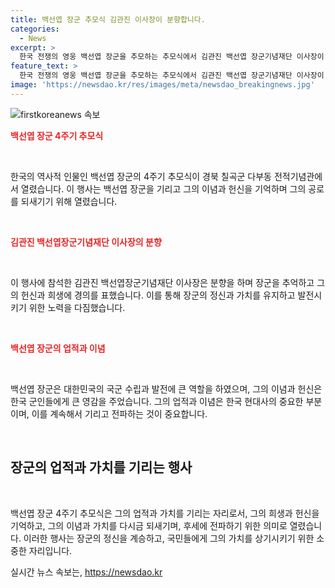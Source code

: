 ```yaml
---
title: 백선엽 장군 추모식 김관진 이사장이 분향합니다.
categories:
  - News
excerpt: >
  한국 전쟁의 영웅 백선엽 장군을 추모하는 추모식에서 김관진 백선엽 장군기념재단 이사장이 분향하고 있다. (출처: 뉴스1)
feature_text: >
  한국 전쟁의 영웅 백선엽 장군을 추모하는 추모식에서 김관진 백선엽 장군기념재단 이사장이 분향하고 있다. (출처: 뉴스1)
image: 'https://newsdao.kr/res/images/meta/newsdao_breakingnews.jpg'
---
```


<p><img src="https://newsdao.kr/res/images/meta/newsdao_breakingnews.jpg" alt="firstkoreanews 속보" /></p>

<p><b><span style="color: #ee2323;">백선엽 장군 4주기 추모식</span></b></p>

<p data-ke-size="size16">&nbsp;</p>

<p>한국의 역사적 인물인 백선엽 장군의 4주기 추모식이 경북 칠곡군 다부동 전적기념관에서 열렸습니다. 이 행사는 백선엽 장군을 기리고 그의 이념과 헌신을 기억하며 그의 공로를 되새기기 위해 열렸습니다.</p>

<p data-ke-size="size16">&nbsp;</p>

<p><b><span style="color: #ee2323;">김관진 백선엽장군기념재단 이사장의 분향</span></b></p>

<p data-ke-size="size16">&nbsp;</p>

<p>이 행사에 참석한 김관진 백선엽장군기념재단 이사장은 분향을 하며 장군을 추억하고 그의 헌신과 희생에 경의를 표했습니다. 이를 통해 장군의 정신과 가치를 유지하고 발전시키기 위한 노력을 다짐했습니다.</p>

<p data-ke-size="size16">&nbsp;</p>

<p><b><span style="color: #ee2323;">백선엽 장군의 업적과 이념</span></b></p>

<p data-ke-size="size16">&nbsp;</p>

<p>백선엽 장군은 대한민국의 국군 수립과 발전에 큰 역할을 하였으며, 그의 이념과 헌신은 한국 군인들에게 큰 영감을 주었습니다. 그의 업적과 이념은 한국 현대사의 중요한 부분이며, 이를 계속해서 기리고 전파하는 것이 중요합니다.</p>

<p data-ke-size="size16">&nbsp;</p>

<h2 data-ke-size="size26">장군의 업적과 가치를 기리는 행사</h2>

<p data-ke-size="size16">&nbsp;</p>

<p>백선엽 장군 4주기 추모식은 그의 업적과 가치를 기리는 자리로서, 그의 희생과 헌신을 기억하고, 그의 이념과 가치를 다시금 되새기며, 후세에 전파하기 위한 의미로 열렸습니다. 이러한 행사는 장군의 정신을 계승하고, 국민들에게 그의 가치를 상기시키기 위한 소중한 자리입니다.</p>
실시간 뉴스 속보는, <a href="https://newsdao.kr" rel="dofollow">https://newsdao.kr</a>


